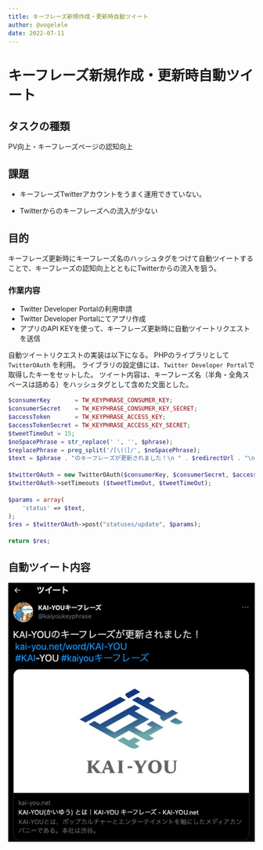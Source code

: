 ```yaml
---
title: キーフレーズ新規作成・更新時自動ツイート
author: @vogelele
date: 2022-07-11
---
```


# キーフレーズ新規作成・更新時自動ツイート

## タスクの種類

PV向上・キーフレーズページの認知向上

## 課題
- キーフレーズTwitterアカウントをうまく運用できていない。

- Twitterからのキーフレーズへの流入が少ない

## 目的
キーフレーズ更新時にキーフレーズ名のハッシュタグをつけて自動ツイートすることで、キーフレーズの認知向上とともにTwitterからの流入を狙う。

### 作業内容

- Twitter Developer Portalの利用申請
- Twitter Developer Portalにてアプリ作成
- アプリのAPI KEYを使って、キーフレーズ更新時に自動ツイートリクエストを送信

自動ツイートリクエストの実装は以下になる。
PHPのライブラリとして `TwitterOAuth` を利用。
ライブラリの設定値には、`Twitter Developer Portal`で取得したキーをセットした。
ツイート内容は、キーフレーズ名（半角・全角スペースは詰める）をハッシュタグとして含めた文面とした。

```php
$consumerKey       = TW_KEYPHRASE_CONSUMER_KEY;
$consumerSecret    = TW_KEYPHRASE_CONSUMER_KEY_SECRET;
$accessToken       = TW_KEYPHRASE_ACCESS_KEY;
$accessTokenSecret = TW_KEYPHRASE_ACCESS_KEY_SECRET;
$tweetTimeOut = 15;
$noSpacePhrase = str_replace(' ', '', $phrase);
$replacePhrase = preg_split('/[\(（]/', $noSpacePhrase);
$text = $phrase . "のキーフレーズが更新されました！\n " . $redirectUrl . "\n #$replacePhrase[0] #kaiyouキーフレーズ";

$twitterOAuth = new TwitterOAuth($consumerKey, $consumerSecret, $accessToken, $accessTokenSecret);
$twitterOAuth->setTimeouts ($tweetTimeOut, $tweetTimeOut);

$params = array(
    'status' => $text,
);
$res = $twitterOAuth->post("statuses/update", $params);

return $res;
```

## 自動ツイート内容

![自動ツイート内容](./images/20220711-1.png)
